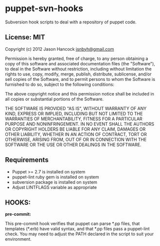 puppet-svn-hooks
================

Subversion hook scripts to deal with a repository of puppet code.

License: MIT
------------
Copyright (c) 2012 Jason Hancock <jsnbyh@gmail.com>

Permission is hereby granted, free of charge, to any person obtaining a copy
of this software and associated documentation files (the "Software"), to deal
in the Software without restriction, including without limitation the rights
to use, copy, modify, merge, publish, distribute, sublicense, and/or sell
copies of the Software, and to permit persons to whom the Software is furnished
to do so, subject to the following conditions:

The above copyright notice and this permission notice shall be included in all
copies or substantial portions of the Software.

THE SOFTWARE IS PROVIDED "AS IS", WITHOUT WARRANTY OF ANY KIND, EXPRESS OR
IMPLIED, INCLUDING BUT NOT LIMITED TO THE WARRANTIES OF MERCHANTABILITY,
FITNESS FOR A PARTICULAR PURPOSE AND NONINFRINGEMENT. IN NO EVENT SHALL THE
AUTHORS OR COPYRIGHT HOLDERS BE LIABLE FOR ANY CLAIM, DAMAGES OR OTHER
LIABILITY, WHETHER IN AN ACTION OF CONTRACT, TORT OR OTHERWISE, ARISING FROM,
OUT OF OR IN CONNECTION WITH THE SOFTWARE OR THE USE OR OTHER DEALINGS IN
THE SOFTWARE.

Requirements
------------
  * Puppet >= 2.7 is installed on system
  * puppet-lint ruby gem is installed on system
  * subversion package is installed on system
  * Adjust LINTFLAGS variable as appropriate

HOOKS:
-------
**pre-commit:**

This pre-commit hook verifies that puppet can parse \*.pp files, that templates
(\*.erb) have valid syntax, and that \*.pp files pass a puppet-lint check. You may
need to adjust the PATH declared in the script to suit your environment.
